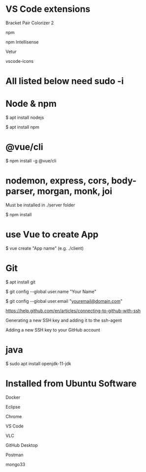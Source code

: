 # VS Code extensions

Bracket Pair Colorizer 2

npm

npm Intellisense

Vetur

vscode-icons

# All listed below need sudo -i

# Node & npm

$ apt install nodejs

$ apt install npm

# @vue/cli

$ npm install -g @vue/cli

# nodemon, express, cors, body-parser, morgan, monk, joi

Must be installed in ./server folder

$ npm install $$$$

# use Vue to create App

$ vue create "App name" (e.g. ./client)

# Git

$ apt install git

$ git config --global user.name "Your Name"

$ git config --global user.email "youremail@domain.com"

https://help.github.com/en/articles/connecting-to-github-with-ssh

Generating a new SSH key and adding it to the ssh-agent

Adding a new SSH key to your GitHub account

# java

$ sudo apt install openjdk-11-jdk

# Installed from Ubuntu Software

Docker

Eclipse

Chrome

VS Code

VLC

GitHub Desktop

Postman

mongo33
